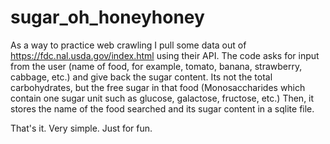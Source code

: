 # sugar_oh_honeyhoney

As a  way to practice web crawling I pull some data out of https://fdc.nal.usda.gov/index.html using their API.
The code asks for input from the user (name of food, for example, tomato, banana, strawberry, cabbage, etc.) and give back the sugar content.
Its not the total carbohydrates, but the free sugar in that food (Monosaccharides which contain one sugar unit such as glucose, galactose, fructose, etc.)
Then, it stores the name of the food searched and its sugar content in a sqlite file.

That's it. Very simple. Just for fun.
